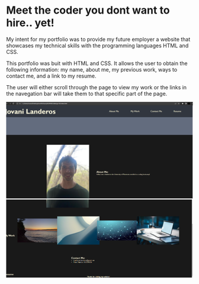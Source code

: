 # Meet the coder you dont want to hire.. yet!

My intent for my portfolio was to provide my future employer a website that showcases my technical skills with the programming languages HTML and CSS. 

This portfolio was buit with HTML and CSS. It allows the user to obtain the following information: my name, about me, my previous work, ways to contact me, and a link to my resume. 

The user will either scroll through the page to view my work or the links in the navegation bar will take them to that specific part of the page. 


![Alt text](Screenshot%202023-05-11%20212851.png)
![Alt text](Screenshot%202023-05-11%20212916.png)